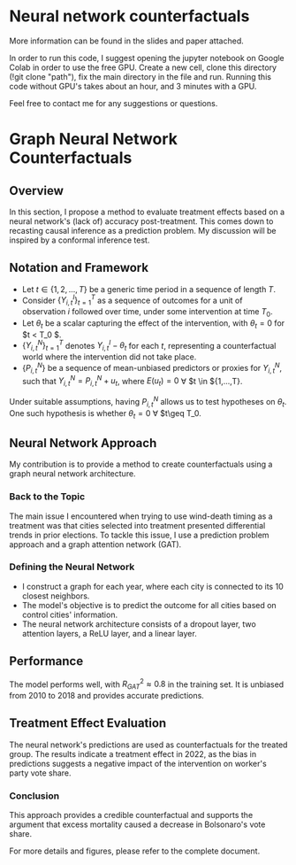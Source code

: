 # Neural network counterfactuals

More information can be found in the slides and paper attached.

In order to run this code, I suggest opening the jupyter notebook on Google Colab in order to use the free GPU. Create a new cell, clone this directory (!git clone "path"), fix the main directory in the file and run. Running this code without GPU's takes about an hour, and 3 minutes with a GPU.

Feel free to contact me for any suggestions or questions.

# Graph Neural Network Counterfactuals

## Overview
In this section, I propose a method to evaluate treatment effects based on a neural network's (lack of) accuracy post-treatment. This comes down to recasting causal inference as a prediction problem. My discussion will be inspired by a conformal inference test. 

## Notation and Framework
- Let $t\in \{1,2,...,T\}$ be a generic time period in a sequence of length $T$.
- Consider $\{Y^I_{i,t}\}_{t=1}^T$ as a sequence of outcomes for a unit of observation $i$ followed over time, under some intervention at time $T_0$.
- Let $\theta_t$ be a scalar capturing the effect of the intervention, with $\theta_t = 0$ for $t < T_0 $.
- $\{Y^N_{i,t}\}_{t=1}^T$ denotes $Y^I_{i,t} - \theta_t$ for each $t$, representing a counterfactual world where the intervention did not take place.
- $\{P_{i,t}^N\}$ be a sequence of mean-unbiased predictors or proxies for $Y^N_{i,t}$, such that $Y^N_{i,t} = P_{i,t}^N + u_t$, where $E(u_t)=0$ $\forall$ $t \in $\{1,...,T\}.

Under suitable assumptions, having $P_{i,t}^N$ allows us to test hypotheses on $\theta_t$. One such hypothesis is whether $\theta_t=0$ $\forall$ $t\geq T_0.

## Neural Network Approach
My contribution is to provide a method to create counterfactuals using a graph neural network architecture.

### Back to the Topic
The main issue I encountered when trying to use wind-death timing as a treatment was that cities selected into treatment presented differential trends in prior elections. To tackle this issue, I use a prediction problem approach and a graph attention network (GAT).

### Defining the Neural Network
- I construct a graph for each year, where each city is connected to its 10 closest neighbors.
- The model's objective is to predict the outcome for all cities based on control cities' information.
- The neural network architecture consists of a dropout layer, two attention layers, a ReLU layer, and a linear layer.

## Performance
The model performs well, with $R^2_{GAT}\approx 0.8$ in the training set. It is unbiased from 2010 to 2018 and provides accurate predictions.

## Treatment Effect Evaluation
The neural network's predictions are used as counterfactuals for the treated group. The results indicate a treatment effect in 2022, as the bias in predictions suggests a negative impact of the intervention on worker's party vote share.

### Conclusion
This approach provides a credible counterfactual and supports the argument that excess mortality caused a decrease in Bolsonaro's vote share.

For more details and figures, please refer to the complete document.

